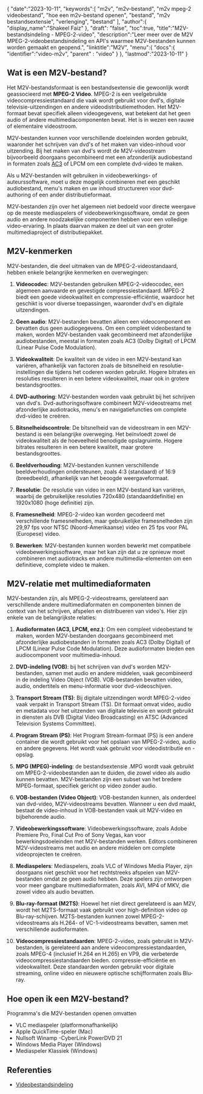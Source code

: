 {
"date":"2023-10-11",
   "keywords":[
"m2v",
"m2v-bestand",
"m2v mpeg-2 videobestand",
"hoe een m2v-bestand openen",
"bestand",
"m2v bestandsextensie",
"verlenging",
"bestand"
],
   "author":{
"display_name":"Shakeel Faiz"
},
"draft": "false",
"toc":true,
"title":"M2V-bestandsindeling - MPEG-2-video",
   "description":"Leer meer over de M2V MPEG-2-videobestandsindeling en API's waarmee M2V-bestanden kunnen worden gemaakt en geopend.",
"linktitle":"M2V",
   "menu":{
      "docs":{
         "identifier":"video-m2v",
"parent" : "video"
}
},
"lastmod":"2023-10-11"
}

## Wat is een M2V-bestand?

Het M2V-bestandsformaat is een bestandsextensie die gewoonlijk wordt geassocieerd met **MPEG-2 Video**. MPEG-2 is een veelgebruikte videocompressiestandaard die vaak wordt gebruikt voor dvd's, digitale televisie-uitzendingen en andere videodistributiemethoden. Het M2V-formaat bevat specifiek alleen videogegevens, wat betekent dat het geen audio of andere multimediacomponenten bevat. Het is in wezen een rauwe of elementaire videostroom.

M2V-bestanden kunnen voor verschillende doeleinden worden gebruikt, waaronder het schrijven van dvd's of het maken van video-inhoud voor uitzending. Bij het maken van dvd's wordt de M2V-videostream bijvoorbeeld doorgaans gecombineerd met een afzonderlijk audiobestand in formaten zoals [AC3](/nl/audio/ac3/) of LPCM om een complete dvd-video te maken.

Als u M2V-bestanden wilt gebruiken in videobewerkings- of auteurssoftware, moet u deze mogelijk combineren met een geschikt audiobestand, menu's maken en uw inhoud structureren voor dvd-authoring of een ander distributieformaat.

M2V-bestanden zijn over het algemeen niet bedoeld voor directe weergave op de meeste mediaspelers of videobewerkingssoftware, omdat ze geen audio en andere noodzakelijke componenten hebben voor een volledige video-ervaring. In plaats daarvan maken ze deel uit van een groter multimediaproject of distributiepakket.

## M2V-kenmerken

M2V-bestanden, die deel uitmaken van de MPEG-2-videostandaard, hebben enkele belangrijke kenmerken en overwegingen:

1. **Videocodec**: M2V-bestanden gebruiken MPEG-2-videocodec, een algemeen aanvaarde en gevestigde compressiestandaard. MPEG-2 biedt een goede videokwaliteit en compressie-efficiëntie, waardoor het geschikt is voor diverse toepassingen, waaronder dvd's en digitale uitzendingen.
    
















2. **Geen audio**: M2V-bestanden bevatten alleen een videocomponent en bevatten dus geen audiogegevens. Om een compleet videobestand te maken, worden M2V-bestanden vaak gecombineerd met afzonderlijke audiobestanden, meestal in formaten zoals AC3 (Dolby Digital) of LPCM (Linear Pulse Code Modulation).
    
















3. **Videokwaliteit**: De kwaliteit van de video in een M2V-bestand kan variëren, afhankelijk van factoren zoals de bitsnelheid en resolutie-instellingen die tijdens het coderen worden gebruikt. Hogere bitrates en resoluties resulteren in een betere videokwaliteit, maar ook in grotere bestandsgroottes.
       

















4. **DVD-authoring**: M2V-bestanden worden vaak gebruikt bij het schrijven van dvd's. Dvd-authoringsoftware combineert M2V-videostreams met afzonderlijke audiotracks, menu's en navigatiefuncties om complete dvd-video te creëren.
    
















5. **Bitsnelheidscontrole**: De bitsnelheid van de videostream in een M2V-bestand is een belangrijke overweging. Het beïnvloedt zowel de videokwaliteit als de hoeveelheid benodigde opslagruimte. Hogere bitrates resulteren in een betere kwaliteit, maar grotere bestandsgroottes.
    
















6. **Beeldverhouding**: M2V-bestanden kunnen verschillende beeldverhoudingen ondersteunen, zoals 4:3 (standaard) of 16:9 (breedbeeld), afhankelijk van het beoogde weergaveformaat.
    
















7. **Resolutie**: De resolutie van video in een M2V-bestand kan variëren, waarbij de gebruikelijke resoluties 720x480 (standaarddefinitie) en 1920x1080 (hoge definitie) zijn.
    
















8. **Framesnelheid**: MPEG-2-video kan worden gecodeerd met verschillende framesnelheden, maar gebruikelijke framesnelheden zijn 29,97 fps voor NTSC (Noord-Amerikaanse) video en 25 fps voor PAL (Europese) video.
    
















9. **Bewerken**: M2V-bestanden kunnen worden bewerkt met compatibele videobewerkingssoftware, maar het kan zijn dat u ze opnieuw moet combineren met audiotracks en andere multimedia-elementen om een definitieve, complete video te maken.

## M2V-relatie met multimediaformaten

M2V-bestanden zijn, als MPEG-2-videostreams, gerelateerd aan verschillende andere multimediaformaten en componenten binnen de context van het schrijven, afspelen en distribueren van video's. Hier zijn enkele van de belangrijkste relaties:

1. **Audioformaten (AC3, LPCM, enz.)**: Om een compleet videobestand te maken, worden M2V-bestanden doorgaans gecombineerd met afzonderlijke audiobestanden in formaten zoals AC3 (Dolby Digital) of LPCM (Linear Pulse Code Modulation). Deze audioformaten bieden een audiocomponent voor multimedia-inhoud.
    
















2. **DVD-indeling (VOB)**: bij het schrijven van dvd's worden M2V-bestanden, samen met audio en andere middelen, vaak gecombineerd in de indeling Video Object (VOB). VOB-bestanden bevatten video, audio, ondertitels en menu-informatie voor dvd-videoschijven.
    
















3. **Transport Stream (TS)**: Bij digitale uitzendingen wordt MPEG-2-video vaak verpakt in Transport Stream (TS). Dit formaat omvat video, audio en metadata voor het uitzenden van digitale televisie en wordt gebruikt in diensten als DVB (Digital Video Broadcasting) en ATSC (Advanced Television Systems Committee).
    
















4. **Program Stream (PS)**: Het Program Stream-formaat (PS) is een andere container die wordt gebruikt voor het opslaan van MPEG-2-video, audio en andere gegevens. Het wordt vaak gebruikt voor videodistributie en -opslag.
    
















5. **MPG (MPEG)-indeling**: de bestandsextensie .MPG wordt vaak gebruikt om MPEG-2-videobestanden aan te duiden, die zowel video als audio kunnen bevatten. M2V-bestanden zijn een subset van het bredere MPEG-formaat, specifiek gericht op video zonder audio.
    
















6. **VOB-bestanden (Video Object)**: VOB-bestanden kunnen, als onderdeel van dvd-video, M2V-videostreams bevatten. Wanneer u een dvd maakt, bestaat de video-inhoud in VOB-bestanden vaak uit M2V-video en bijbehorende audio.
    
















7. **Videobewerkingssoftware**: Videobewerkingssoftware, zoals Adobe Premiere Pro, Final Cut Pro of Sony Vegas, kan voor bewerkingsdoeleinden met M2V-bestanden werken. Editors combineren M2V-videostreams met audio en andere middelen om complete videoprojecten te creëren.
    
















8. **Mediaspelers**: Mediaspelers, zoals VLC of Windows Media Player, zijn doorgaans niet geschikt voor het rechtstreeks afspelen van M2V-bestanden omdat ze geen audio hebben. Deze spelers zijn ontworpen voor meer gangbare multimediaformaten, zoals AVI, MP4 of MKV, die zowel video als audio bevatten.
    
















9. **Blu-ray-formaat (M2TS)**: Hoewel het niet direct gerelateerd is aan M2V, wordt het M2TS-formaat vaak gebruikt voor high-definition video op Blu-ray-schijven. M2TS-bestanden kunnen zowel MPEG-2-videostreams als H.264- of VC-1-videostreams bevatten, samen met verschillende audioformaten.
    
















10. **Videocompressiestandaarden**: MPEG-2-video, zoals gebruikt in M2V-bestanden, is gerelateerd aan andere videocompressiestandaarden, zoals MPEG-4 (inclusief H.264 en H.265) en VP9, die verbeterde videocompressiestandaarden bieden. compressie-efficiëntie en videokwaliteit. Deze standaarden worden gebruikt voor digitale streaming, online video en nieuwere optische schijfformaten zoals Blu-ray.

## Hoe open ik een M2V-bestand?

Programma's die M2V-bestanden openen omvatten

- VLC mediaspeler (platformonafhankelijk)
- Apple QuickTime-speler (Mac)
- Nullsoft Winamp
-CyberLink PowerDVD 21
- Windows Media Player (Windows)
- Mediaspeler Klassiek (Windows)

## Referenties
* [Videobestandsindeling](https://en.wikipedia.org/wiki/Video_file_format)

